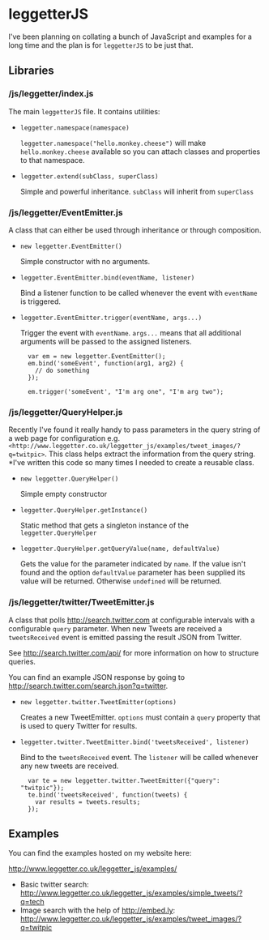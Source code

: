 # leggetterJS

I've been planning on collating a bunch of JavaScript and examples for a long time and the plan is for `leggetterJS` to be just that.

## Libraries

### /js/leggetter/index.js

The main `leggetterJS` file. It contains utilities:

* `leggetter.namespace(namespace)`

  `leggetter.namespace("hello.monkey.cheese")` will make `hello.monkey.cheese` available so you can attach classes and properties to that namespace.
  
* `leggetter.extend(subClass, superClass)`

  Simple and powerful inheritance. `subClass` will inherit from `superClass`
    
### /js/leggetter/EventEmitter.js

A class that can either be used through inheritance or through composition.

* `new leggetter.EventEmitter()`

  Simple constructor with no arguments.
  
* `leggetter.EventEmitter.bind(eventName, listener)`

  Bind a listener function to be called whenever the event with `eventName` is triggered.
  
* `leggetter.EventEmitter.trigger(eventName, args...)`

  Trigger the event with `eventName`. `args...` means that all additional arguments will be passed to the assigned listeners.

        var em = new leggetter.EventEmitter();
        em.bind('someEvent', function(arg1, arg2) {
          // do something
        });
    
        em.trigger('someEvent', "I'm arg one", "I'm arg two");


### /js/leggetter/QueryHelper.js

Recently I've found it really handy to pass parameters in the query string of a web page for configuration e.g. `<http://www.leggetter.co.uk/leggetter_js/examples/tweet_images/?q=twitpic>`. This class helps extract the information from the query string. *I've written this code so many times I needed to create a reusable class.

* `new leggetter.QueryHelper()`

  Simple empty constructor
  
* `leggetter.QueryHelper.getInstance()`

  Static method that gets a singleton instance of the `leggetter.QueryHelper`

* `leggetter.QueryHelper.getQueryValue(name, defaultValue)`

  Gets the value for the parameter indicated by `name`. If the value isn't found and the option `defaultValue` parameter has been supplied its value will be returned. Otherwise `undefined` will be returned.
  
### /js/leggetter/twitter/TweetEmitter.js

A class that polls <http://search.twitter.com> at configurable intervals with a configurable `query` parameter. When new Tweets are received a `tweetsReceived` event is emitted passing the result JSON from Twitter.

See <http://search.twitter.com/api/> for more information on how to structure queries.

You can find an example JSON response by going to <http://search.twitter.com/search.json?q=twitter>.

* `new leggetter.twitter.TweetEmitter(options)`

  Creates a new TweetEmitter. `options` must contain a `query` property that is used to query Twitter for results.

* `leggetter.twitter.TweetEmitter.bind('tweetsReceived', listener)`

  Bind to the `tweetsReceived` event. The `listener` will be called whenever any new tweets are received.
  
        var te = new leggetter.twitter.TweetEmitter({"query": "twitpic"});
        te.bind('tweetsReceived', function(tweets) {
          var results = tweets.results;
        });

## Examples

You can find the examples hosted on my website here:

<http://www.leggetter.co.uk/leggetter_js/examples/>

* Basic twitter search: http://www.leggetter.co.uk/leggetter_js/examples/simple_tweets/?q=tech
* Image search with the help of <http://embed.ly>: http://www.leggetter.co.uk/leggetter_js/examples/tweet_images/?q=twitpic